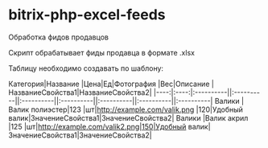 # bitrix-php-excel-feeds
Обработка фидов продавцов

Скрипт обрабатывает фиды продавца в формате .xlsx

Таблицу необходимо создавать по шаблону:

Категория|Название       |Цена|Ед|Фотография                   |Вес|Описание     |НазваниеСвойства1|НазваниеСвойства2|
|----:|:----:|:----------||:----------||:----------||:----------||:----------||:----------||:----------|
Валики   |Валик полиэстер|123 |шт|http://example.com/valik.png |120|Удобный валик|ЗначениеСвойства1|ЗначениеСвойства2|
Валики   |Валик акрил    |125 |шт|http://example.com/valik2.png|150|Удобный валик|ЗначениеСвойства1|ЗначениеСвойства2|
